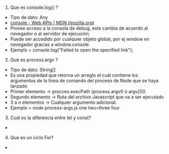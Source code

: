 1. Que es console.log() ?
- Tipo de dato: Any
- [console - Web APIs | MDN (mozilla.org)](https://developer.mozilla.org/en-US/docs/Web/API/console)
- Provee acceso a la consola de debug, este cambia de acuerdo al navegador o al servidor de ejecución.
- Puede ser accedido por cualquier objeto global, por ej window en navegador  gracias a window.console
- Ejemplo =  console.log("Failed to open the specified link");

2. Que es process.argv ?
- Tipo de dato: String[]
- Es una propiedad que retorna un arreglo el cuál contiene los argumentos de la línea de comando del proceso de Node que se haya lanzado
- Primer elemento -> procces.execPath (process.argv0 ó argv[0])
- Segundo elemento -> Ruta del archivo Javascript que va a ser ejecutado
- 3 a n elementos -> Cualquier argumento adicional.
- Ejemplo = node process-args.js one two=three four

3. Cuál es la diferencia entre let y const?
- 

4. Que es un ciclo For?
- 